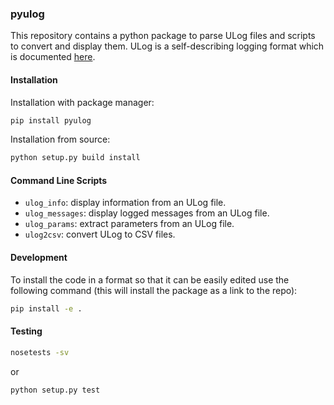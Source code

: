 ### pyulog ###

This repository contains a python package to parse ULog files and scripts to
convert and display them. ULog is a self-describing logging format which is
documented [here](http://dev.px4.io/advanced-ulog-file-format.html).

#### Installation ####

Installation with package manager:
```bash
pip install pyulog
```

Installation from source:
```bash
python setup.py build install
```

#### Command Line Scripts ####
- `ulog_info`: display information from an ULog file.
- `ulog_messages`: display logged messages from an ULog file.
- `ulog_params`: extract parameters from an ULog file.
- `ulog2csv`: convert ULog to CSV files.


#### Development ####

To install the code in a format so that it can be easily edited use the
following command (this will install the package as a link to the repo):

```bash
pip install -e .
```

#### Testing ####

```bash
nosetests -sv
```

or 

```bash
python setup.py test
```
